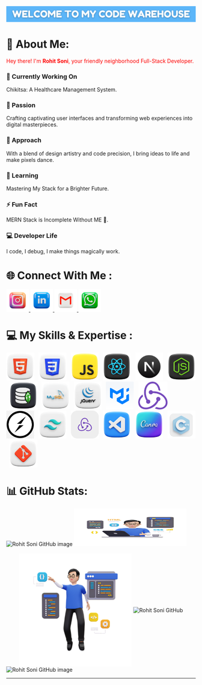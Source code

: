 <img src="https://github.com/Rohitsoni86/Rohitsoni86/blob/main/Images/HeroWelcomeBanner2.png" alt="Rohit Soni GitHub header image">

# 💫 About Me:

<span style="color: red;">Hey there! I'm **Rohit Soni**, your friendly neighborhood Full-Stack Developer.</span>

### 🔭 Currently Working On

Chikitsa: A Healthcare Management System.

### 🥇 Passion

Crafting captivating user interfaces and transforming web experiences into digital masterpieces.

### 🎡 Approach

With a blend of design artistry and code precision, I bring ideas to life and make pixels dance.

### 🌱 Learning

Mastering My Stack for a Brighter Future.

### ⚡ Fun Fact

MERN Stack is Incomplete Without ME 🙂.

### 💻 Developer Life

I code, I debug, I make things magically work.

# 🌐 Connect With Me :

<a href="https://instagram.com/mr__rohitsoni__">
  <img src="https://github.com/Rohitsoni86/Rohitsoni86/blob/main/Images/Social/instagram.png" width="60" height="60" />
</a> <a href="https://linkedin.com/in/engineer-rohit-soni-thetechyguy/">
  <img src="https://github.com/Rohitsoni86/Rohitsoni86/blob/main/Images/Social/linkedin.png" width="60" height="60" />
</a>
<a href="mailto:dynamicsoni.rohit@gmail.com">
  <img src="https://github.com/Rohitsoni86/Rohitsoni86/blob/main/Images/Social/gmail.png" width="60" height="60" />
</a>
<a href="https://wa.me/917742736286">
  <img src="https://github.com/Rohitsoni86/Rohitsoni86/blob/main/Images/Social/whatsapp.png" width="60" height="60" />
</a>

# 💻 My Skills & Expertise :

<p align="left"><img src="https://github.com/Rohitsoni86/Rohitsoni86/blob/main/Images/StackIcons/HTML-small.png" height=74> &nbsp; <img src="https://github.com/Rohitsoni86/Rohitsoni86/blob/main/Images/StackIcons/CSS.png" height=74> &nbsp; <img src="https://github.com/Rohitsoni86/Rohitsoni86/blob/main/Images/StackIcons/Javascript3dLogo.png" height=74> &nbsp; <img src="https://github.com/Rohitsoni86/Rohitsoni86/blob/main/Images/StackIcons/Reactjs-small.png" height=74> &nbsp; <img src="https://github.com/Rohitsoni86/Rohitsoni86/blob/main/Images/StackIcons/NextjsBest.png" height=74> &nbsp; <img src="https://github.com/Rohitsoni86/Rohitsoni86/blob/main/Images/StackIcons/Nodejs-small.png" height=74> &nbsp; <img src="https://github.com/Rohitsoni86/Rohitsoni86/blob/main/Images/StackIcons/MONGODB-small.png" height=74> &nbsp; <img src="https://github.com/Rohitsoni86/Rohitsoni86/blob/main/Images/StackIcons/MySQL.png" height=74> &nbsp; <img src="https://github.com/Rohitsoni86/Rohitsoni86/blob/main/Images/StackIcons/JQ-small.png" height=74> &nbsp; <img src="https://github.com/Rohitsoni86/Rohitsoni86/blob/main/Images/StackIcons/MUI-small.png" height=74> &nbsp; <img src="https://github.com/Rohitsoni86/Rohitsoni86/blob/main/Images/StackIcons/redux.png" height=74> &nbsp; <img src="https://github.com/Rohitsoni86/Rohitsoni86/blob/main/Images/StackIcons/SocketIo.png" height=74> &nbsp; <img src="https://github.com/Rohitsoni86/Rohitsoni86/blob/main/Images/StackIcons/Tailwindcss-small.png" height=74> &nbsp; <img src="https://github.com/NikunjThesiya/NikunjThesiya/blob/main/Images/redux.png" height=74> &nbsp; <img src="https://github.com/Rohitsoni86/Rohitsoni86/blob/main/Images/StackIcons/VsCode-small.png" height=74> &nbsp; <img src="https://github.com/Rohitsoni86/Rohitsoni86/blob/main/Images/StackIcons/Canva.png" height=74> &nbsp; <img src="https://github.com/Rohitsoni86/Rohitsoni86/blob/main/Images/StackIcons/Cplusplus-small.png" height=74> &nbsp; <img src="https://github.com/Rohitsoni86/Rohitsoni86/blob/main/Images/StackIcons/Git-small.png" height=74></p>

# 📊 GitHub Stats:

<div>
<img src="https://github-readme-stats.vercel.app/api?username=Rohitsoni86&theme=dark&hide_border=false&include_all_commits=false&count_private=false" alt="Rohit Soni GitHub image">&nbsp;<img src="https://github.com/Rohitsoni86/Rohitsoni86/blob/main/Images/StackIcons/WWWW2.png" height=100 width=300 style="display: inline-block;"/>
</div>
<br/>

<div style="display: flex; justify-content:center; align-items: center;">
  <img src="https://github.com/Rohitsoni86/Rohitsoni86/blob/main/Images/StackIcons/WWWW.png" height=300 width=300 style="display: inline-block;"/>&nbsp;
  <img src="https://github-readme-stats.vercel.app/api/top-langs/?username=Rohitsoni86&theme=dark&hide_border=false&include_all_commits=true&count_private=false&layout=compact" style="display: inline-block; marging-bottom:34px" alt="Rohit Soni GitHub ">
  
</div>

<div>
<img src="https://github-readme-streak-stats.herokuapp.com/?user=Rohitsoni86&theme=dark&hide_border=false" alt="Rohit Soni GitHub image" />
</div>

---

<!-- [![](https://visitcount.itsvg.in/api?id=Rohitsoni86&icon=6&color=0)](https://visitcount.itsvg.in) -->
